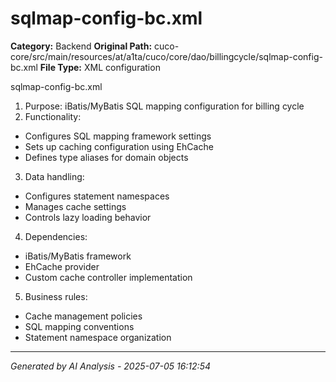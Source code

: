 # sqlmap-config-bc.xml

**Category:** Backend
**Original Path:** cuco-core/src/main/resources/at/a1ta/cuco/core/dao/billingcycle/sqlmap-config-bc.xml
**File Type:** XML configuration

sqlmap-config-bc.xml
1. Purpose: iBatis/MyBatis SQL mapping configuration for billing cycle
2. Functionality:
- Configures SQL mapping framework settings
- Sets up caching configuration using EhCache
- Defines type aliases for domain objects

3. Data handling:
- Configures statement namespaces
- Manages cache settings
- Controls lazy loading behavior

4. Dependencies:
- iBatis/MyBatis framework
- EhCache provider
- Custom cache controller implementation

5. Business rules:
- Cache management policies
- SQL mapping conventions
- Statement namespace organization

---
*Generated by AI Analysis - 2025-07-05 16:12:54*
